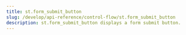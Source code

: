 ```yaml
---
title: st.form_submit_button
slug: /develop/api-reference/control-flow/st.form_submit_button
description: st.form_submit_button displays a form submit button.
---
```


<Autofunction function="streamlit.form_submit_button" />
